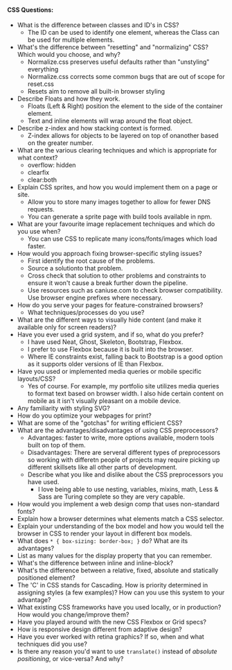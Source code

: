 #### CSS Questions:

* What is the difference between classes and ID's in CSS?
  - The ID can be used to identify one element, whereas the Class can be used for multiple elements.
* What's the difference between "resetting" and "normalizing" CSS? Which would you choose, and why?
  - Normalize.css preserves useful defaults rather than "unstyling" everything
  - Normalize.css corrects some common bugs that are out of scope for reset.css
  - Resets aim to remove all built-in browser styling
* Describe Floats and how they work.
  - Floats (Left & Right) position the element to the side of the container element. 
  - Text and inline elements will wrap around the float object.
* Describe z-index and how stacking context is formed.
  - Z-index allows for objects to be layered on top of onanother based on the greater number.
* What are the various clearing techniques and which is appropriate for what context?
  - overflow: hidden 
  - clearfix
  - clear:both
* Explain CSS sprites, and how you would implement them on a page or site.
  - Allow you to store many images together to allow for fewer DNS requests.
  - You can generate a sprite page with build tools available in npm.
* What are your favourite image replacement techniques and which do you use when?
  - You can use CSS to replicate many icons/fonts/images which load faster.
* How would you approach fixing browser-specific styling issues?
  - First identify the root cause of the problems.
  - Source a solutionto that problem.
  - Cross check that solution to other problems and constraints to ensure it won't cause a break further down the pipeline.
  - Use resources such as caniuse.com to check browser compatibility. Use browser engine prefixes where necessary.
* How do you serve your pages for feature-constrained browsers?
  * What techniques/processes do you use?
* What are the different ways to visually hide content (and make it available only for screen readers)?
* Have you ever used a grid system, and if so, what do you prefer?
  - I have used Neat, Ghost, Skeleton, Bootstrap, Flexbox.
  - I prefer to use Flexbox because it is built into the browser.
  - Where IE constraints exist, falling back to Bootstrap is a good option as it supports older versions of IE than Flexbox.
* Have you used or implemented media queries or mobile specific layouts/CSS?
  - Yes of course. For example, my portfolio site utilizes media queries to format text based on browser width. I also hide certain content on mobile as it isn't visually pleasant on a mobile device. 
* Any familiarity with styling SVG?
* How do you optimize your webpages for print?
* What are some of the "gotchas" for writing efficient CSS?
* What are the advantages/disadvantages of using CSS preprocessors?
  - Advantages: faster to write, more options available, modern tools built on top of them.
  - Disadvantages: There are serveral different types of preprocessors so working with differetn people of projects may require picking up different skillsets like all other parts of development. 
  * Describe what you like and dislike about the CSS preprocessors you have used.
    - I love being able to use nesting, variables, mixins, math, Less & Sass are Turing complete so they are very capable.
* How would you implement a web design comp that uses non-standard fonts?
* Explain how a browser determines what elements match a CSS selector.
* Explain your understanding of the box model and how you would tell the browser in CSS to render your layout in different box models.
* What does ```* { box-sizing: border-box; }``` do? What are its advantages?
* List as many values for the display property that you can remember.
* What's the difference between inline and inline-block?
* What's the difference between a relative, fixed, absolute and statically positioned element?
* The 'C' in CSS stands for Cascading.  How is priority determined in assigning styles (a few examples)?  How can you use this system to your advantage?
* What existing CSS frameworks have you used locally, or in production? How would you change/improve them?
* Have you played around with the new CSS Flexbox or Grid specs?
* How is responsive design different from adaptive design?
* Have you ever worked with retina graphics? If so, when and what techniques did you use?
* Is there any reason you'd want to use `translate()` instead of *absolute positioning*, or vice-versa? And why?
